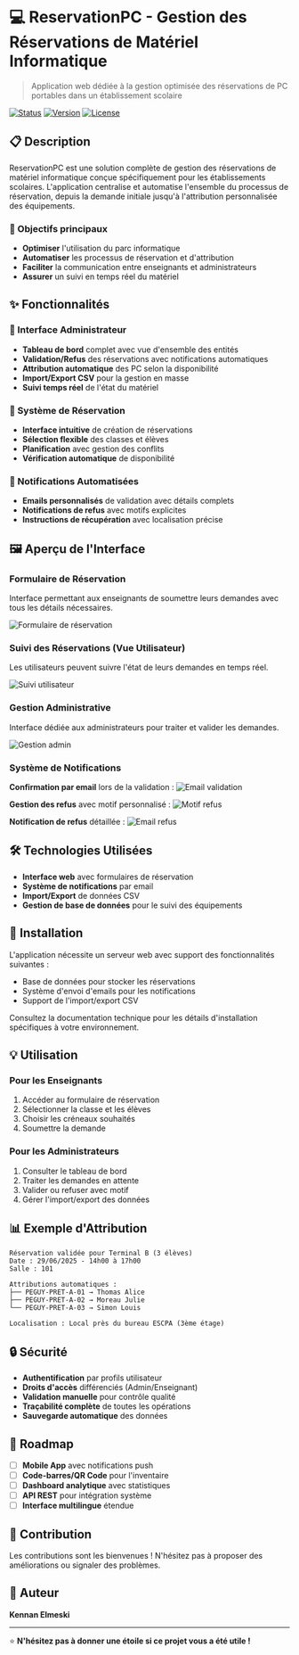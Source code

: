 # 💻 ReservationPC - Gestion des Réservations de Matériel Informatique

> Application web dédiée à la gestion optimisée des réservations de PC portables dans un établissement scolaire

[![Status](https://img.shields.io/badge/Status-Production-green)]()
[![Version](https://img.shields.io/badge/Version-1.0.0-blue)]()
[![License](https://img.shields.io/badge/License-MIT-yellow)]()

## 📋 Description

ReservationPC est une solution complète de gestion des réservations de matériel informatique conçue spécifiquement pour les établissements scolaires. L'application centralise et automatise l'ensemble du processus de réservation, depuis la demande initiale jusqu'à l'attribution personnalisée des équipements.

### 🎯 Objectifs principaux

- **Optimiser** l'utilisation du parc informatique
- **Automatiser** les processus de réservation et d'attribution
- **Faciliter** la communication entre enseignants et administrateurs
- **Assurer** un suivi en temps réel du matériel

## ✨ Fonctionnalités

### 🔐 Interface Administrateur
- **Tableau de bord** complet avec vue d'ensemble des entités
- **Validation/Refus** des réservations avec notifications automatiques
- **Attribution automatique** des PC selon la disponibilité
- **Import/Export CSV** pour la gestion en masse
- **Suivi temps réel** de l'état du matériel

### 📝 Système de Réservation
- **Interface intuitive** de création de réservations
- **Sélection flexible** des classes et élèves
- **Planification** avec gestion des conflits
- **Vérification automatique** de disponibilité

### 📧 Notifications Automatisées
- **Emails personnalisés** de validation avec détails complets
- **Notifications de refus** avec motifs explicites
- **Instructions de récupération** avec localisation précise

## 🖼️ Aperçu de l'Interface

### Formulaire de Réservation
Interface permettant aux enseignants de soumettre leurs demandes avec tous les détails nécessaires.

![Formulaire de réservation](https://kennan.alwaysdata.net/Portfolio/screens/formulaire_de_reservation.png)

### Suivi des Réservations (Vue Utilisateur)
Les utilisateurs peuvent suivre l'état de leurs demandes en temps réel.

![Suivi utilisateur](https://kennan.alwaysdata.net/Portfolio/screens/reservations_en_attentes_user.png)

### Gestion Administrative
Interface dédiée aux administrateurs pour traiter et valider les demandes.

![Gestion admin](https://kennan.alwaysdata.net/Portfolio/screens/reservations_en_attentes_admin.png)

### Système de Notifications

**Confirmation par email** lors de la validation :
![Email validation](https://kennan.alwaysdata.net/Portfolio/screens/mail_reservation_validee.png)

**Gestion des refus** avec motif personnalisé :
![Motif refus](https://kennan.alwaysdata.net/Portfolio/screens/motif_refus_reservation.png)

**Notification de refus** détaillée :
![Email refus](https://kennan.alwaysdata.net/Portfolio/screens/mail_refus_reservation.png)

## 🛠️ Technologies Utilisées

- **Interface web** avec formulaires de réservation
- **Système de notifications** par email
- **Import/Export** de données CSV
- **Gestion de base de données** pour le suivi des équipements

## 🚀 Installation

L'application nécessite un serveur web avec support des fonctionnalités suivantes :
- Base de données pour stocker les réservations
- Système d'envoi d'emails pour les notifications
- Support de l'import/export CSV

Consultez la documentation technique pour les détails d'installation spécifiques à votre environnement.

## 💡 Utilisation

### Pour les Enseignants
1. Accéder au formulaire de réservation
2. Sélectionner la classe et les élèves
3. Choisir les créneaux souhaités
4. Soumettre la demande

### Pour les Administrateurs
1. Consulter le tableau de bord
2. Traiter les demandes en attente
3. Valider ou refuser avec motif
4. Gérer l'import/export des données

## 📊 Exemple d'Attribution

```
Réservation validée pour Terminal B (3 élèves)
Date : 29/06/2025 - 14h00 à 17h00
Salle : 101

Attributions automatiques :
├── PEGUY-PRET-A-01 → Thomas Alice
├── PEGUY-PRET-A-02 → Moreau Julie
└── PEGUY-PRET-A-03 → Simon Louis

Localisation : Local près du bureau ESCPA (3ème étage)
```

## 🔒 Sécurité

- **Authentification** par profils utilisateur
- **Droits d'accès** différenciés (Admin/Enseignant)
- **Validation manuelle** pour contrôle qualité
- **Traçabilité complète** de toutes les opérations
- **Sauvegarde automatique** des données

## 🚧 Roadmap

- [ ] **Mobile App** avec notifications push
- [ ] **Code-barres/QR Code** pour l'inventaire
- [ ] **Dashboard analytique** avec statistiques
- [ ] **API REST** pour intégration système
- [ ] **Interface multilingue** étendue

## 🤝 Contribution

Les contributions sont les bienvenues ! N'hésitez pas à proposer des améliorations ou signaler des problèmes.

## 👤 Auteur

**Kennan Elmeski**

---

⭐ **N'hésitez pas à donner une étoile si ce projet vous a été utile !**